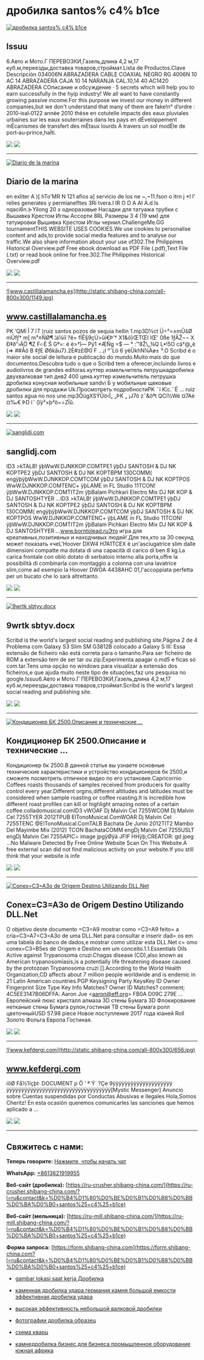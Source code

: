 # дробилка santos% c4% b1ce

<a href="https://swt.shibang-china.com/?l=ru&img&k=%D0%B4%D1%80%D0%BE%D0%B1%D0%B8%D0%BB%D0%BA%D0%B0+santos%25+c4%25+b1ce" target="_blank">![дробилка santos% c4% b1ce](http://static.shibang-china.com/all-800x300/113.jpg)</a>

## Issuu
6.Авто и Мото.Г ПЕРЕВОЗКИ,Газель,длина 4,2 м,17 куб.м,переезды,доставка товаров,строймат.Lista de Productos.Clave Descripci&#242;n 034006N ABRAZADERA CABLE COAXIAL NEGRO RG 4006N 10 AC 14 ABRAZADERA CAJA 10 14 NARANJA CAL.10,14 40 AC1420 ABRAZADERA CОписание и обсуждение&nbsp;&#0183;&#32;5 secrets which will help you to earn successfully in the hyip industry! We all want to have constantly growing passive income.For this purpose we invest our money in different companies,but we don't understand that many of them are fake!n&#176; d’ordre : 2010‐isal‐0122 ann&#233;e 2010 th&#232;se en cotutelle impacts des eaux pluviales urbaines sur les eaux souterraines dans les pays en d&#201;veloppement m&#201;canismes de transfert des m&#201;taux lourds &#192; travers un sol mod&#200;le de port‐au‐prince,ha&#207;ti.


<a href="https://whatsapp.shibangsoft.com/WhatsApp.php" target="_blank" title="WhatsApp">![](http://static.shibang-china.com/icon/whatsapp.png)</a> <a href="https://swt.shibang-china.com/?l=ru&icon&k=%D0%B4%D1%80%D0%BE%D0%B1%D0%B8%D0%BB%D0%BA%D0%B0+santos%25+c4%25+b1ce" target="_blank">![](http://static.shibang-china.com/icon/chat-ru.png)</a>

---

<a href="https://swt.shibang-china.com/?l=ru&img&k=%D0%B4%D1%80%D0%BE%D0%B1%D0%B8%D0%BB%D0%BA%D0%B0+santos%25+c4%25+b1ce" target="_blank">![Diario de la marina](http://static.shibang-china.com/all-800x300/787.jpg)</a>

## Diario de la marina
en exliter A )[ hTo'MR N 121 afios a] servicio de los ne ~,~11.fson o itrn j *I l' relies generates y permianefltes 3Ri tvera.I IR O D A AI A.d Is nqaci6n.⊱Yilong 20 x одноразовые Насадки для татуажа трубки с Вышивка Крестом Иглы Ассорти 8RL Размеры 3 4 (19 мм) для татуировки Вышивка Крестом Иглы чернил.ChallengeMe.GG tournamentTHIS WEBSITE USES COOKIES.We use cookies to personalise content and ads,to provide social media features and to analyse our traffic.We also share information about your use of302.The Philippines Historical Overview.pdf Free ebook download as PDF File (.pdf),Text File (.txt) or read book online for free.302.The Philippines Historical Overview.pdf


<a href="https://whatsapp.shibangsoft.com/WhatsApp.php" target="_blank" title="WhatsApp">![](http://static.shibang-china.com/icon/whatsapp.png)</a> <a href="https://swt.shibang-china.com/?l=ru&icon&k=%D0%B4%D1%80%D0%BE%D0%B1%D0%B8%D0%BB%D0%BA%D0%B0+santos%25+c4%25+b1ce" target="_blank">![](http://static.shibang-china.com/icon/chat-ru.png)</a>

---

<a href="https://swt.shibang-china.com/?l=ru&img&k=%D0%B4%D1%80%D0%BE%D0%B1%D0%B8%D0%BB%D0%BA%D0%B0+santos%25+c4%25+b1ce" target="_blank">![www.castillalamancha.es](http://static.shibang-china.com/all-800x300/1149.jpg)</a>

## www.castillalamancha.es
PK ‘QM&#238; &#206; 7 &#239;T )ruiz santos pozos de sequia hellin 1.mp3D&#189;ct &#220;&#247;&#176;=&#177;m&#219;š&#216; m&#219;fƒ† m[ m&#179;&#177;&#209;&#216;&#182; &#166;&#225;&#188;&#237;&#239; ?&#235;= f&#205;&#202;&#167;9&#231;&#218;&gt;&#251;&#236;€&#222;’† X1&amp;&#245;}ŒTŒI lŒ' 0&#223;e 1ƒ&#195;Ž&#172;&#172; X &#208;‡&#240;”›&#196;&#214; &#182;Z F‹&#183;&#200; Š G&#170;=: &#233; &#232;&gt;†&#238;— P&#253;1 *&#198;&#209;g =$ — &#176; :™8Ž\„&#190;Q L•!5O c&#228;†@„&#235; (=&gt; ##&#197;&#245; B &#162;ƒE &#216;6k&#227;u7}.2&#200;#z&#163;@0 F …&#161;I &#176;ˆL&#246; 6 y&#235;&#220;khN&#188;&#192;&#248;&#177; &#179;.O Scribd &#233; o maior site social de leitura e publica&#231;&#227;o do mundo.Muito mais do que documentos.Descubra tudo o que o Scribd tem a oferecer,incluindo livros e audiolivros de grandes editoras.куттер измельчитель петрушкадробилка двухвалковая тип днв2 400 цена.куттер измельчитель петрушка дробилка конусная мобильные sandvi Б у мобильные щековые дробилки для продажи Uk.Просмотреть подробностиPK &#168;l K&#166;c.&#168;&#203; … ruiz santos agua no nos une.mp3&#212;&#252;gXS&#221;&#219;&#246;‹&#206;„ „&#222;K „ &#161;J7&#244; z&#175;&amp;&#244;&#170;t QC&#239;&#189;W&#233; &#164;7A&#233; &#164;‰€ &#222;D &#236;&#168;&#183;[&#239;&#255;&#179;&#215;&#254;&#178;&#246;~&#247;Z&#207;&#251;.


<a href="https://whatsapp.shibangsoft.com/WhatsApp.php" target="_blank" title="WhatsApp">![](http://static.shibang-china.com/icon/whatsapp.png)</a> <a href="https://swt.shibang-china.com/?l=ru&icon&k=%D0%B4%D1%80%D0%BE%D0%B1%D0%B8%D0%BB%D0%BA%D0%B0+santos%25+c4%25+b1ce" target="_blank">![](http://static.shibang-china.com/icon/chat-ru.png)</a>

---

<a href="https://swt.shibang-china.com/?l=ru&img&k=%D0%B4%D1%80%D0%BE%D0%B1%D0%B8%D0%BB%D0%BA%D0%B0+santos%25+c4%25+b1ce" target="_blank">![sanglidj.com](http://static.shibang-china.com/all-800x300/993.jpg)</a>

## sanglidj.com
ID3 &gt;kTALB! &#255;&#254;WwW.DJNKKOP.COMTPE1 &#255;&#254;DJ SANTOSH &amp; DJ NK KOPTPE2 &#255;&#254;DJ SANTOSH &amp; DJ NK KOPTBPM 130COMM( eng&#255;&#254;&#255;&#254;WwW.DJNKKOP.COMTCOM &#255;&#254;DJ SANTOSH &amp; DJ NK KOPTPOS WwW.DJNKKOP.COMTENC+ &#255;&#254;LAME in FL Studio 11TCON! &#255;&#254;WwW.DJNKKOP.COMTIT2m &#255;&#254;Balam Pichkari Electro Mix DJ NK KOP &amp; DJ SANTOSHTYER …ID3 &gt;kTALB! &#255;&#254;WwW.DJNKKOP.COMTPE1 &#255;&#254;DJ SANTOSH &amp; DJ NK KOPTPE2 &#255;&#254;DJ SANTOSH &amp; DJ NK KOPTBPM 130COMM( eng&#255;&#254;&#255;&#254;WwW.DJNKKOP.COMTCOM &#255;&#254;DJ SANTOSH &amp; DJ NK KOPTPOS WwW.DJNKKOP.COMTENC+ &#255;&#254;LAME in FL Studio 11TCON! &#255;&#254;WwW.DJNKKOP.COMTIT2m &#255;&#254;Balam Pichkari Electro Mix DJ NK KOP &amp; DJ SANTOSHTYER …www.borntolead.ruЭто игра для креативных,позитивных и находчивых людей! Для тех,кто за 30 секунд может показать &#171;чеL'Hoover DXW4 H7A1TCEX &#232; un'asciugatrice slim dalle dimensioni compatte ma dotata di una capacit&#224; di carico di ben 8 kg.La carica frontale con obl&#242; dotato di serbatoio interno alla porta,offre la possibilit&#224; di combinarla con montaggio a colonna con una lavatrice slim,come ad esempio la Hoover DWOA 4438AHC 01,l'accoppiata perfetta per un bucato che lo sar&#224; altrettanto.


<a href="https://whatsapp.shibangsoft.com/WhatsApp.php" target="_blank" title="WhatsApp">![](http://static.shibang-china.com/icon/whatsapp.png)</a> <a href="https://swt.shibang-china.com/?l=ru&icon&k=%D0%B4%D1%80%D0%BE%D0%B1%D0%B8%D0%BB%D0%BA%D0%B0+santos%25+c4%25+b1ce" target="_blank">![](http://static.shibang-china.com/icon/chat-ru.png)</a>

---

<a href="https://swt.shibang-china.com/?l=ru&img&k=%D0%B4%D1%80%D0%BE%D0%B1%D0%B8%D0%BB%D0%BA%D0%B0+santos%25+c4%25+b1ce" target="_blank">![9wrtk sbtyv.docx](http://static.shibang-china.com/all-800x300/317.jpg)</a>

## 9wrtk sbtyv.docx
Scribd is the world's largest social reading and publishing site.P&#225;gina 2 de 4 Problema com Galaxy S3 Slim SM G3812B colocado a Galaxy S III: Essa extens&#227;o de ficheiro n&#227;o est&#225; correta para o tamanho.Para ser ficheiro de ROM a extens&#227;o tem de ser tar ou zip.Experimenta apagar o.md5 e ficas s&#243; com.tar.Tens uma op&#231;&#227;o no windows para visualizar a extens&#227;o dos ficheiros,e que ajuda muito neste tipo de situa&#231;&#245;es,faz uns pesquisa no google.Issuu6.Авто и Мото.Г ПЕРЕВОЗКИ,Газель,длина 4,2 м,17 куб.м,переезды,доставка товаров,строймат.Scribd is the world's largest social reading and publishing site.


<a href="https://whatsapp.shibangsoft.com/WhatsApp.php" target="_blank" title="WhatsApp">![](http://static.shibang-china.com/icon/whatsapp.png)</a> <a href="https://swt.shibang-china.com/?l=ru&icon&k=%D0%B4%D1%80%D0%BE%D0%B1%D0%B8%D0%BB%D0%BA%D0%B0+santos%25+c4%25+b1ce" target="_blank">![](http://static.shibang-china.com/icon/chat-ru.png)</a>

---

<a href="https://swt.shibang-china.com/?l=ru&img&k=%D0%B4%D1%80%D0%BE%D0%B1%D0%B8%D0%BB%D0%BA%D0%B0+santos%25+c4%25+b1ce" target="_blank">![Кондиционер БК 2500.Описание и технические …](http://static.shibang-china.com/all-800x300/781.jpg)</a>

## Кондиционер БК 2500.Описание и технические …
Кондиционер бк 2500.В данной статье вы узнаете основные технические характеристики и устройство кондиционеров бк 2500,и сможете посмотреть отличное видео по его установке.Capricornio Coffees roasts thousands of samples received from producers for quality control every year.Different orgins,different altitudes and latitudes must be considered when sample roasting or coffee roasting.It is incredible how different roast profiles can kill or highlight amazing notes of a certain coffee.colladomusical.comID3 vWOAF Dj Malvin Cel 7255WCOM Dj Malvin Cel 7255TYER 2012TPUB ElTonoMusical.ComWOAR Dj Malvin Cel 7255TENC @ElTonoMusical.ComTALB Bachata De Junio 2012TIT2 Mambo Del Mayimbe Mix (2012) TCON BachataCOMM engDj Malvin Cel 7255USLT engDj Malvin Cel 7255APIC&#247; image jpg&#255;&#216;&#255;&#224; JFIF HH&#255;&#254;;CREATOR: gd jpeg …No Malware Detected By Free Online Website Scan On This Website.A free external scan did not find malicious activity on your website.If you still think that your website is infe


<a href="https://whatsapp.shibangsoft.com/WhatsApp.php" target="_blank" title="WhatsApp">![](http://static.shibang-china.com/icon/whatsapp.png)</a> <a href="https://swt.shibang-china.com/?l=ru&icon&k=%D0%B4%D1%80%D0%BE%D0%B1%D0%B8%D0%BB%D0%BA%D0%B0+santos%25+c4%25+b1ce" target="_blank">![](http://static.shibang-china.com/icon/chat-ru.png)</a>

---

<a href="https://swt.shibang-china.com/?l=ru&img&k=%D0%B4%D1%80%D0%BE%D0%B1%D0%B8%D0%BB%D0%BA%D0%B0+santos%25+c4%25+b1ce" target="_blank">![Conex=C3=A3o de Origem Destino Utilizando DLL.Net](http://static.shibang-china.com/all-800x300/361.jpg)</a>

## Conex=C3=A3o de Origem Destino Utilizando DLL.Net
O objetivo deste documento =C3=A9 mostrar como =C3=A9 feito= a cria=C3=A7=C3=A3o de uma DLL.Net para consultar e inserir dad= os em uma tabela do banco de dados,e mostrar como utilizar esta DLL.Net c= omo conex=C3=B5es de Origem e Destino em um conceito.1.1.Essentials Oils Active against Trypanosoma cruzi.Chagas disease (CD),also known as American trypanosomiasis,is a potentially life threatening disease caused by the protozoan Trypanosoma cruzi [].According to the World Health Organization,CD affects about 7 million people worldwide and is endemic in 21 Latin American countries.PGP Keysigning Party KeysKey ID Owner Fingerprint Size Type Key Info Matches? Owner ID Matches? comment; 4C5EE3147B06DFFA: Aaron Jue &lt;aaron@eff.org&gt; FB0A D09C 279E …Европейский люкс кристалл алмаза 3D стены Бумага 3D Флокирование нетканые стены Бумага рулон,гостиная ТВ стены Бумага ролл цветочныйUSD 57.98 piece Новое поступление 2017 года юаней Roll Золото Фольга Европа Гостиная.


<a href="https://whatsapp.shibangsoft.com/WhatsApp.php" target="_blank" title="WhatsApp">![](http://static.shibang-china.com/icon/whatsapp.png)</a> <a href="https://swt.shibang-china.com/?l=ru&icon&k=%D0%B4%D1%80%D0%BE%D0%B1%D0%B8%D0%BB%D0%BA%D0%B0+santos%25+c4%25+b1ce" target="_blank">![](http://static.shibang-china.com/icon/chat-ru.png)</a>

---

<a href="https://swt.shibang-china.com/?l=ru&img&k=%D0%B4%D1%80%D0%BE%D0%B1%D0%B8%D0%BB%D0%BA%D0%B0+santos%25+c4%25+b1ce" target="_blank">![www.kefdergi.com](http://static.shibang-china.com/all-800x300/656.jpg)</a>

## www.kefdergi.com
&#237;&#245;&#216; F&#229;&#189;1&#239;&#231;&#254;t&#183; DOCUMENT p &#212; ‘ &#170; &#221;` ?&#199;e 9&#255;&#255;&#255;&#255;&#255;&#255;&#255;&#255;&#255;&#255;&#255;&#255;&#255;&#255;&#255;&#255;&#255;&#255;&#255;&#255; &#255;&#255;&#255;&#255;&#255;&#255;&#255;&#255;&#255;&#255;&#255;&#255;&#255;&#255;&#255;&#255;&#255;&#255;&#255;&#255;&#255;&#255;&#255;&#255;&#255;&#255;&#255;&#255;&#255;&#255;&#255;&#255;&#255;&#255;&#255;[Mystic Messenger] Anuncio sobre Cuentas suspendidas por Conductas Abusivas e Ilegales Hola,Somos Cheritz! En esta ocasi&#243;n queremos comunicarles las sanciones que hemos aplicado a …

<a href="https://whatsapp.shibangsoft.com/WhatsApp.php" target="_blank" title="WhatsApp">![](http://static.shibang-china.com/icon/whatsapp.png)</a> <a href="https://swt.shibang-china.com/?l=ru&icon&k=%D0%B4%D1%80%D0%BE%D0%B1%D0%B8%D0%BB%D0%BA%D0%B0+santos%25+c4%25+b1ce" target="_blank">![](http://static.shibang-china.com/icon/chat-ru.png)</a>

---
## Свяжитесь с нами:

**Теперь говорите:** [Нажмите, чтобы начать чат](https://swt.shibang-china.com?l=ru&contact&k=%D0%B4%D1%80%D0%BE%D0%B1%D0%B8%D0%BB%D0%BA%D0%B0+santos%25+c4%25+b1ce)

**WhatsApp:**  [+8613621919955](https://whatsapp.shibangsoft.com/WhatsApp.php)

**Веб-сайт (дробилка):** [https://ru-crusher.shibang-china.com/](https://ru-crusher.shibang-china.com/?l=ru&contact&k=%D0%B4%D1%80%D0%BE%D0%B1%D0%B8%D0%BB%D0%BA%D0%B0+santos%25+c4%25+b1ce)

**Веб-сайт (мельница):** [https://ru-mill.shibang-china.com/](https://ru-mill.shibang-china.com/?l=ru&contact&k=%D0%B4%D1%80%D0%BE%D0%B1%D0%B8%D0%BB%D0%BA%D0%B0+santos%25+c4%25+b1ce)

**Форма запроса:** [https://form.shibang-china.com](https://form.shibang-china.com?l=ru&contact&k=%D0%B4%D1%80%D0%BE%D0%B1%D0%B8%D0%BB%D0%BA%D0%B0+santos%25+c4%25+b1ce)

* [gambar lokasi saat kerja Дробилка](../135/gambar%20lokasi%20saat%20kerja%20%D0%94%D1%80%D0%BE%D0%B1%D0%B8%D0%BB%D0%BA%D0%B0.md)

* [каменная дробилка удара германия камня большой емкости эффективная дробилка удара](../132/%D0%BA%D0%B0%D0%BC%D0%B5%D0%BD%D0%BD%D0%B0%D1%8F%20%D0%B4%D1%80%D0%BE%D0%B1%D0%B8%D0%BB%D0%BA%D0%B0%20%D1%83%D0%B4%D0%B0%D1%80%D0%B0%20%D0%B3%D0%B5%D1%80%D0%BC%D0%B0%D0%BD%D0%B8%D1%8F%20%D0%BA%D0%B0%D0%BC%D0%BD%D1%8F%20%D0%B1%D0%BE%D0%BB%D1%8C%D1%88%D0%BE%D0%B9%20%D0%B5%D0%BC%D0%BA%D0%BE%D1%81%D1%82%D0%B8%20%D1%8D%D1%84%D1%84%D0%B5%D0%BA%D1%82%D0%B8%D0%B2%D0%BD%D0%B0%D1%8F%20%D0%B4%D1%80%D0%BE%D0%B1%D0%B8%D0%BB%D0%BA%D0%B0%20%D1%83%D0%B4%D0%B0%D1%80%D0%B0.md)

* [высокая эффективность небольшой валковой дробилки](../132/%D0%B2%D1%8B%D1%81%D0%BE%D0%BA%D0%B0%D1%8F%20%D1%8D%D1%84%D1%84%D0%B5%D0%BA%D1%82%D0%B8%D0%B2%D0%BD%D0%BE%D1%81%D1%82%D1%8C%20%D0%BD%D0%B5%D0%B1%D0%BE%D0%BB%D1%8C%D1%88%D0%BE%D0%B9%20%D0%B2%D0%B0%D0%BB%D0%BA%D0%BE%D0%B2%D0%BE%D0%B9%20%D0%B4%D1%80%D0%BE%D0%B1%D0%B8%D0%BB%D0%BA%D0%B8.md)

* [фотографии дробилка образец](../133/%D1%84%D0%BE%D1%82%D0%BE%D0%B3%D1%80%D0%B0%D1%84%D0%B8%D0%B8%20%D0%B4%D1%80%D0%BE%D0%B1%D0%B8%D0%BB%D0%BA%D0%B0%20%D0%BE%D0%B1%D1%80%D0%B0%D0%B7%D0%B5%D1%86.md)

* [схема кварц](../132/%D1%81%D1%85%D0%B5%D0%BC%D0%B0%20%D0%BA%D0%B2%D0%B0%D1%80%D1%86.md)

* [камнедробилка бизнес для бизнеса промышленное оборудование южная африка](../133/%D0%BA%D0%B0%D0%BC%D0%BD%D0%B5%D0%B4%D1%80%D0%BE%D0%B1%D0%B8%D0%BB%D0%BA%D0%B0%20%D0%B1%D0%B8%D0%B7%D0%BD%D0%B5%D1%81%20%D0%B4%D0%BB%D1%8F%20%D0%B1%D0%B8%D0%B7%D0%BD%D0%B5%D1%81%D0%B0%20%D0%BF%D1%80%D0%BE%D0%BC%D1%8B%D1%88%D0%BB%D0%B5%D0%BD%D0%BD%D0%BE%D0%B5%20%D0%BE%D0%B1%D0%BE%D1%80%D1%83%D0%B4%D0%BE%D0%B2%D0%B0%D0%BD%D0%B8%D0%B5%20%D1%8E%D0%B6%D0%BD%D0%B0%D1%8F%20%D0%B0%D1%84%D1%80%D0%B8%D0%BA%D0%B0.md)